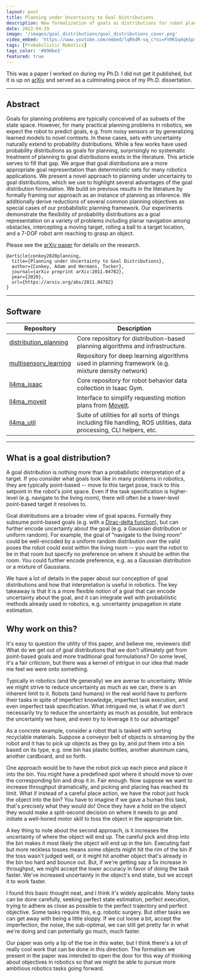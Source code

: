 ```yaml
---
layout: post
title: Planning under Uncertainty to Goal Distributions
description: New formalization of goals as distributions for robot planning under uncertainty.
date: 2022-04-29
image: '/images/goal_distributions/goal_distributions_cover.png'
video_embed: 'https://www.youtube.com/embed/lqRkdR-sq_c?si=FV0KSq4qkSps3p1M'
tags: [Probabilistic Robotics]
tags_color: '#890be3'
featured: true
---
```


This was a paper I worked on during my Ph.D. I did not get it published, but it is up on [arXiv](https://arxiv.org/abs/2011.04782) and served as a culminating piece of my Ph.D. dissertation.

***

## Abstract

Goals for planning problems are typically conceived of as subsets of the state space. However, for many practical planning problems in robotics, we expect the robot to predict goals, e.g. from noisy sensors or by generalizing learned models to novel contexts. In these cases, sets with uncertainty naturally extend to probability distributions. While a few works have used probability distributions as goals for planning, surprisingly no systematic treatment of planning to goal distributions exists in the literature. This article serves to fill that gap. We argue that goal distributions are a more appropriate goal representation than deterministic sets for many robotics applications. We present a novel approach to planning under uncertainty to goal distributions, which we use to highlight several advantages of the goal distribution formulation. We build on previous results in the literature by formally framing our approach as an instance of planning as inference. We additionally derive reductions of several common planning objectives as special cases of our probabilistic planning framework. Our experiments demonstrate the flexibility of probability distributions as a goal representation on a variety of problems including planar navigation among obstacles, intercepting a moving target, rolling a ball to a target location, and a 7-DOF robot arm reaching to grasp an object.


Please see the [arXiv paper](https://arxiv.org/abs/2011.04782) for details on the research.

```
@article{conkey2020planning,
  title={Planning under Uncertainty to Goal Distributions},
  author={Conkey, Adam and Hermans, Tucker},
  journal={arXiv preprint arXiv:2011.04782},
  year={2020},
  url={https://arxiv.org/abs/2011.04782}
}
```

***

## Software

| Repository | Description |
|------------|-------------|
| [distribution_planning](https://bitbucket.org/robot-learning/distribution_planning/src/main/) | Core repository for distribution-based planning algorithms and infrastructure. |
| [multisensory_learning](https://bitbucket.org/robot-learning/multisensory_learning/src/main/) | Repository for deep learning algorithms used in planning framework (e.g. mixture density network) |
| [ll4ma_isaac](https://bitbucket.org/robot-learning/ll4ma_isaac/src/main/) | Core repository for robot behavior data collection in Isaac Gym. |
| [ll4ma_moveit](https://bitbucket.org/robot-learning/ll4ma_moveit) | Interface to simplify requesting motion plans from [MoveIt](https://moveit.ai). |
| [ll4ma_util](https://bitbucket.org/robot-learning/ll4ma_util/src/main/) | Suite of utilities for all sorts of things including file handling, ROS utilities, data processing, CLI helpers, etc. |

***

## What is a goal distribution?

A goal distribution is nothing more than a probabilistic interpretation of a target. If you consider what goals look like in many problems in robotics, they are typically point-based -- move to this target pose, track to this setpoint in the robot's joint space. Even if the task specification is higher-level (e.g. navigate to the living room), there will often be a lower-level point-based target it resolves to.   

Goal distributions are a broader view of goal spaces. Formally they subsume point-based goals (e.g. with a [Dirac-delta function](https://en.wikipedia.org/wiki/Dirac_delta_function)), but can further encode uncertainty about the goal (e.g. a Gaussian distribution or uniform random). For example, the goal of "navigate to the living room" could be well-encoded by a uniform random distribution over the valid poses the robot could exist within the living room -- you want the robot to be in that room but specify no preference on where it should be within the room. You could further encode preference, e.g. as a Gaussian distribution or a mixture of Gaussians. 

We have a lot of details in the paper about our conception of goal distributions and how that interpretation is useful in robotics. The key takeaway is that it is a more flexible notion of a goal that can encode uncertainty about the goal, and it can integrate well with probabilistic methods already used in robotics, e.g. uncertainty propagation in state estimation.

## Why work on this?

It's easy to question the utility of this paper, and believe me, reviewers did! What do we get out of goal distributions that we don't ultimately get from point-based goals and more traditional goal formulations? On some level, it's a fair criticism, but there was a kernel of intrigue in our idea that made me feel we were onto something.

Typically in robotics (and life generally) we are averse to uncertainty. While we might strive to reduce uncertainty as much as we can, there is an inherent limit to it. Robots (and humans) in the real world have to perform their tasks in spite of imperfect knowledge, imperfect task execution, and even imperfect task specification. What intrigued me, is what if we don't necessarily try to reduce the uncertainty as much as possible, but embrace the uncertainty we have, and even try to leverage it to our advantage? 

As a concrete example, consider a robot that is tasked with sorting recyclable materials. Suppose a conveyor belt of objects is streaming by the robot and it has to pick up objects as they go by, and put them into a bin based on its type, e.g. one bin has plastic bottles, another aluminum cans, another cardboard, and so forth. 

One approach would be to have the robot pick up each piece and place it into the bin. You might have a predefined spot where it should move to over the corresponding bin and drop it in. Fair enough. Now suppose we want to increase throughput dramatically, and picking and placing has reached its limit. What if instead of a careful place action, we have the robot just huck the object into the bin? You have to imagine if we gave a human this task, that's precisely what they would do! Once they have a hold on the object they would make a split-second decision on where it needs to go and initiate a well-honed motor skill to toss the object in the appropriate bin.

A key thing to note about the second approach, is it increases the uncertainty of where the object will end up. The careful pick and drop into the bin makes it most likely the object will end up in the bin. Executing fast but more reckless tosses means some objects might hit the rim of the bin if the toss wasn't judged well, or it might hit another object that's already in the bin too hard and bounce out. But, if we're getting say a 5x increase in throughput, we might accept the lower accuracy in favor of doing the task faster. We've increased uncertainty in the object's end state, but we accept it to work faster.

I found this basic thought neat, and I think it's widely applicable. Many tasks can be done carefully, seeking perfect state estimation, perfect execution, trying to adhere as close as possible to the perfect trajectory and perfect objective. Some tasks require this, e.g. robotic surgery. But other tasks we can get away with being a little sloppy. If we cut loose a bit, accept the imperfection, the noise, the sub-optimal, we can still get pretty far in what we're doing and can potentially go much, much faster. 

Our paper was only a tip of the toe in this water, but I think there's a lot of really cool work that can be done in this direction. The formalism we present in the paper was intended to open the door for this way of thinking about objectives in robotics so that we might be able to pursue more ambitious robotics tasks going forward. 

